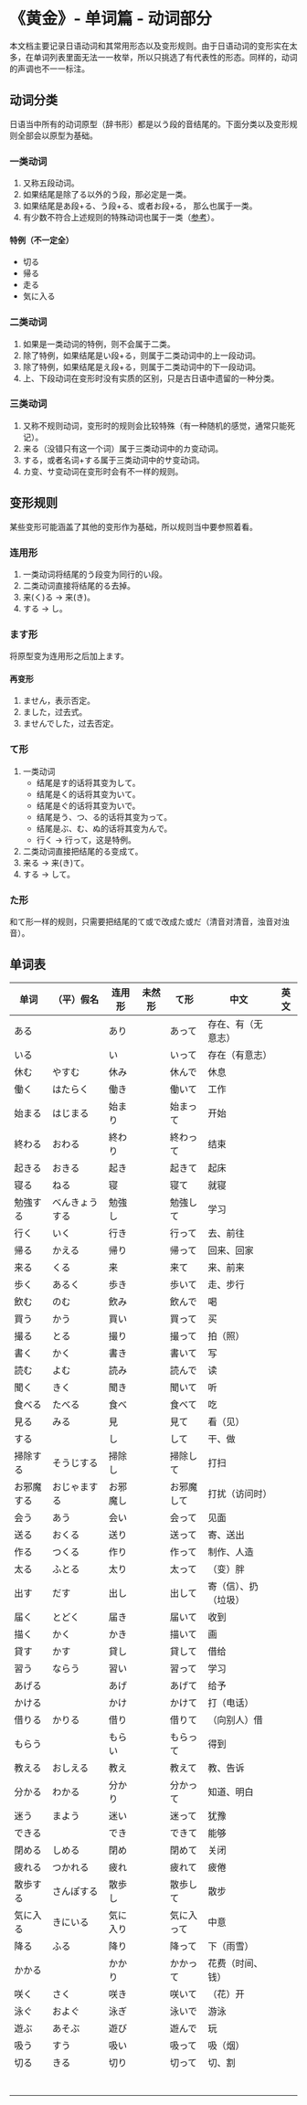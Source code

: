 # 《黄金》- 单词篇 - 动词部分

本文档主要记录日语动词和其常用形态以及变形规则。由于日语动词的变形实在太多，在单词列表里面无法一一枚举，所以只挑选了有代表性的形态。同样的，动词的声调也不一一标注。

## 动词分类
日语当中所有的动词原型（辞书形）都是以う段的音结尾的。下面分类以及变形规则全部会以原型为基础。

### 一类动词
1. 又称五段动词。
2. 如果结尾是除了る以外的う段，那必定是一类。
3. 如果结尾是あ段+る、う段+る、或者お段+る， 那么也属于一类。
4. 有少数不符合上述规则的特殊动词也属于一类（[参考](#特例)）。

#### 特例（不一定全）
* 切る
* 帰る
* 走る
* 気に入る

### 二类动词
1. 如果是一类动词的特例，则不会属于二类。
2. 除了特例，如果结尾是い段+る，则属于二类动词中的上一段动词。
3. 除了特例，如果结尾是え段+る，则属于二类动词中的下一段动词。
4. 上、下段动词在变形时没有实质的区别，只是古日语中遗留的一种分类。

### 三类动词
1. 又称不规则动词，变形时的规则会比较特殊（有一种随机的感觉，通常只能死记）。
2. 来る（没错只有这一个词）属于三类动词中的カ变动词。
3. する，或者名词+する属于三类动词中的サ变动词。
4. カ变、サ变动词在变形时会有不一样的规则。

## 变形规则
某些变形可能涵盖了其他的变形作为基础，所以规则当中要参照着看。

### 连用形
1. 一类动词将结尾的う段变为同行的い段。
2. 二类动词直接将结尾的る去掉。
3. 来(く)る -> 来(き)。
4. する -> し。

### ます形
将原型变为连用形之后加上ます。

#### 再变形
1. ません，表示否定。
2. ました，过去式。
3. ませんでした，过去否定。

### て形
1. 一类动词
   * 结尾是す的话将其变为して。
   * 结尾是く的话将其变为いて。
   * 结尾是ぐ的话将其变为いで。
   * 结尾是う、つ、る的话将其变为って。
   * 结尾是ぶ、む、ぬ的话将其变为んで。
   * 行く -> 行って，这是特例。
2. 二类动词直接把结尾的る变成て。
3. 来る -> 来(き)て。
4. する -> して。

### た形
和て形一样的规则，只需要把结尾的て或で改成た或だ（清音对清音，浊音对浊音）。

## 单词表
| 单词       | （平）假名     | 连用形   | 未然形 | て形       | 中文                 | 英文 |
| ---------- | -------------- | -------- | ------ | ---------- | -------------------- | ---- |
| ある       |                | あり     |        | あって     | 存在、有（无意志）   |      |
| いる       |                | い       |        | いって     | 存在（有意志）       |      |
| 休む       | やすむ         | 休み     |        | 休んで     | 休息                 |      |
| 働く       | はたらく       | 働き     |        | 働いて     | 工作                 |      |
| 始まる     | はじまる       | 始まり   |        | 始まって   | 开始                 |      |
| 終わる     | おわる         | 終わり   |        | 終わって   | 结束                 |      |
| 起きる     | おきる         | 起き     |        | 起きて     | 起床                 |      |
| 寝る       | ねる           | 寝       |        | 寝て       | 就寝                 |      |
| 勉強する   | べんきょうする | 勉強し   |        | 勉強して   | 学习                 |      |
| 行く       | いく           | 行き     |        | 行って     | 去、前往             |      |
| 帰る       | かえる         | 帰り     |        | 帰って     | 回来、回家           |      |
| 来る       | くる           | 来       |        | 来て       | 来、前来             |      |
| 歩く       | あるく         | 歩き     |        | 歩いて     | 走、步行             |      |
| 飲む       | のむ           | 飲み     |        | 飲んで     | 喝                   |      |
| 買う       | かう           | 買い     |        | 買って     | 买                   |      |
| 撮る       | とる           | 撮り     |        | 撮って     | 拍（照）             |      |
| 書く       | かく           | 書き     |        | 書いて     | 写                   |      |
| 読む       | よむ           | 読み     |        | 読んで     | 读                   |      |
| 聞く       | きく           | 聞き     |        | 聞いて     | 听                   |      |
| 食べる     | たべる         | 食べ     |        | 食べて     | 吃                   |      |
| 見る       | みる           | 見       |        | 見て       | 看（见）             |      |
| する       |                | し       |        | して       | 干、做               |      |
| 掃除する   | そうじする     | 掃除し   |        | 掃除して   | 打扫                 |      |
| お邪魔する | おじゃまする   | お邪魔し |        | お邪魔して | 打扰（访问时）       |      |
| 会う       | あう           | 会い     |        | 会って     | 见面                 |      |
| 送る       | おくる         | 送り     |        | 送って     | 寄、送出             |      |
| 作る       | つくる         | 作り     |        | 作って     | 制作、人造           |      |
| 太る       | ふとる         | 太り     |        | 太って     | （变）胖             |      |
| 出す       | だす           | 出し     |        | 出して     | 寄（信）、扔（垃圾） |      |
| 届く       | とどく         | 届き     |        | 届いて     | 收到                 |      |
| 描く       | かく           | かき     |        | 描いて     | 画                   |      |
| 貸す       | かす           | 貸し     |        | 貸して     | 借给                 |      |
| 習う       | ならう         | 習い     |        | 習って     | 学习                 |      |
| あげる     |                | あげ     |        | あげて     | 给予                 |      |
| かける     |                | かけ     |        | かけて     | 打（电话）           |      |
| 借りる     | かりる         | 借り     |        | 借りて     | （向别人）借         |      |
| もらう     |                | もらい   |        | もらって   | 得到                 |      |
| 教える     | おしえる       | 教え     |        | 教えて     | 教、告诉             |      |
| 分かる     | わかる         | 分かり   |        | 分かって   | 知道、明白           |      |
| 迷う       | まよう         | 迷い     |        | 迷って     | 犹豫                 |      |
| できる     |                | でき     |        | できて     | 能够                 |      |
| 閉める     | しめる         | 閉め     |        | 閉めて     | 关闭                 |      |
| 疲れる     | つかれる       | 疲れ     |        | 疲れて     | 疲倦                 |      |
| 散歩する   | さんぽする     | 散歩し   |        | 散歩して   | 散步                 |      |
| 気に入る   | きにいる       | 気に入り |        | 気に入って | 中意                 |      |
| 降る       | ふる           | 降り     |        | 降って     | 下（雨雪）           |      |
| かかる     |                | かかり   |        | かかって   | 花费（时间、钱）     |      |
| 咲く       | さく           | 咲き     |        | 咲いて     | （花）开             |      |
| 泳ぐ       | およぐ         | 泳ぎ     |        | 泳いで     | 游泳                 |      |
| 遊ぶ       | あそぶ         | 遊び     |        | 遊んで     | 玩                   |      |
| 吸う       | すう           | 吸い     |        | 吸って     | 吸（烟）             |      |
| 切る       | きる           | 切り     |        | 切って     | 切、割               |      |
|            |                |          |        |            |                      |      |
|            |                |          |        |            |                      |      |
|            |                |          |        |            |                      |      |
|            |                |          |        |            |                      |      |
|            |                |          |        |            |                      |      |
|            |                |          |        |            |                      |      |
|            |                |          |        |            |                      |      |
